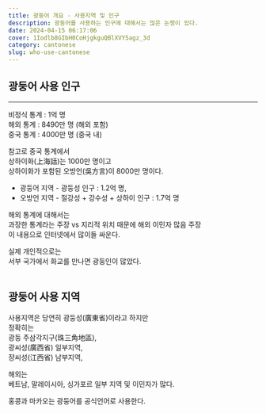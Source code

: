 ```yaml
---
title: 광둥어 개요 - 사용지역 및 인구
description: 광둥어를 사용하는 인구에 대해서는 많은 논쟁이 있다.
date: 2024-04-15 06:17:06
cover: 1Iodlb8GIbH0CoHjgkguQBlXVY5agz_3d
category: cantonese
slug: who-use-cantonese
---
```


## 광둥어 사용 인구

---

비정식 통계 : 1억 명  
해외 통계 : 8490만 명 (해외 포함)  
중국 통계 : 4000만 명 (중국 내)

참고로 중국 통계에서  
상하이화(上海話)는 1000만 명이고  
상하이화가 포함된 오방언(吳方言)이 8000만 명이다.

- 광둥어 지역 - 광둥성 인구 : 1.2억 명,
- 오방언 지역 - 절강성 + 강수성 + 상하이 인구 : 1.7억 명

해외 통계에 대해서는  
과장한 통계라는 주장 vs 지리적 위치 때문에 해외 이민자 많음 주장  
이 내용으로 인터넷에서 많이들 싸운다.

실제 개인적으로는  
서부 국가에서 화교를 만나면 광둥인이 많았다.
<br><br>

## 광둥어 사용 지역

사용지역은 당연히 광둥성(廣東省)이라고 하지만  
정확히는  
광둥 주삼각지구(珠三角地區),  
광씨성(廣西省) 일부지역,  
쟝씨성(江西省) 남부지역,

해외는  
베트남, 말레이시아, 싱가포르 일부 지역 및 이민자가 많다.

홍콩과 마카오는 광둥어를 공식언어로 사용한다.
